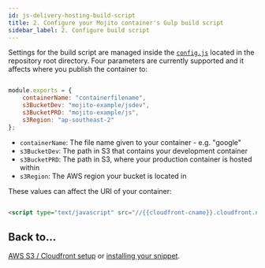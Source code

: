 ```yaml
---
id: js-delivery-hosting-build-script
title: 2. Configure your Mojito container's Gulp build script
sidebar_label: 2. Configure build script
---
```

Settings for the build script are managed inside the [`config.js`](https://github.com/mint-metrics/mojito-js-delivery/blob/master/config.js) located in the repository root directory. Four parameters are currently supported and it affects where you publish the container to:

```js

module.exports = {
	containerName: "containerfilename",
	s3BucketDev: "mojito-example/jsdev",
	s3BucketPRD: "mojito-example/js",
	s3Region: "ap-southeast-2"
};

```

-   `containerName`: The file name given to your container - e.g. "google"
-   `s3BucketDev`: The path in S3 that contains your development container
-   `s3BucketPRD`: The path in S3, where your production container is hosted within
-   `s3Region`: The AWS region your bucket is located in

These values can affect the URI of your container:

```html

<script type="text/javascript" src="//{{cloudfront-cname}}.cloudfront.net/{{environment}}/{{containerName}}.js"></script>

```

## Back to...

[AWS S3 / Cloudfront setup](js-delivery-hosting-s3-cf.md) or [installing your snippet](js-delivery-hosting-snippet.md).
